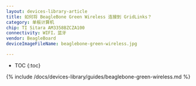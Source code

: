 ```yaml
---
layout: devices-library-article
title: 如何将 BeagleBone Green Wireless 连接到 GridLinks？
category: 单板计算机
chip: TI Sitara AM3358BZCZA100
connectivity: WIFI，蓝牙
vendor: BeagleBoard
deviceImageFileName: beaglebone-green-wireless.jpg

---
```



* TOC
{:toc}

{% include /docs/devices-library/guides/beaglebone-green-wireless.md %}